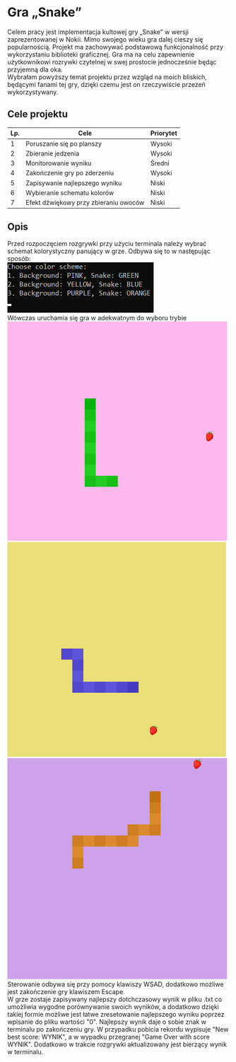 # Gra „Snake”
Celem pracy jest implementacja kultowej gry „Snake” w wersji zaprezentowanej w Nokii. Mimo swojego wieku gra dalej cieszy się popularnością. Projekt ma zachowywać podstawową funkcjonalność przy wykorzystaniu biblioteki graficznej.
Gra ma na celu zapewnienie użytkownikowi rozrywki czytelnej w swej prostocie jednocześnie będąc przyjemną dla oka.  
Wybrałam powyższy temat projektu przez wzgląd na moich bliskich, będącymi fanami tej gry, dzięki czemu jest on rzeczywiście przezeń wykorzystywany.
## Cele projektu
Lp. | Cele | Priorytet
--- | ---- | -------
1 | Poruszanie się po planszy | Wysoki
2 | Zbieranie jedzenia | Wysoki
3 | Monitorowanie wyniku | Średni
4 | Zakończenie gry po zderzeniu | Wysoki
5 | Zapisywanie najlepszego wyniku | Niski
6 | Wybieranie schematu kolorów | Niski
7 | Efekt dźwiękowy przy zbieraniu owoców | Niski

## Opis
Przed rozpoczęciem rozgrywki przy użyciu terminala należy wybrać schemat kolorystyczny panujący w grze. Odbywa się to w następując sposób:  
![chooseColorScheme menu](screenshots/chooseColorScheme.png)  
Wówczas uruchamia się gra w adekwatnym do wyboru trybie  
![scheme1](screenshots/scheme1.png)
![scheme2](screenshots/scheme2.png)
![scheme3](screenshots/scheme3.png)  
Sterowanie odbywa się przy pomocy klawiszy WSAD, dodatkowo możliwe jest zakończenie gry klawiszem Escape.  
W grze zostaje zapisywany najlepszy dotchczasowy wynik w pliku .txt co umożliwia wygodne porównywanie swoich wyników, a dodatkowo dzięki takiej formie możliwe jest łatwe zresetowanie najlepszego wyniku poprzez wpisanie do pliku wartości "0". Najlepszy wynik daje o sobie znak w terminalu po zakończeniu gry. W przypadku pobicia rekordu wypisuje "New best score: WYNIK", a w wypadku przegranej "Game Over with score WYNIK". Dodatkowo w trakcie rozgrywki aktualizowany jest bierzący wynik w terminalu.
